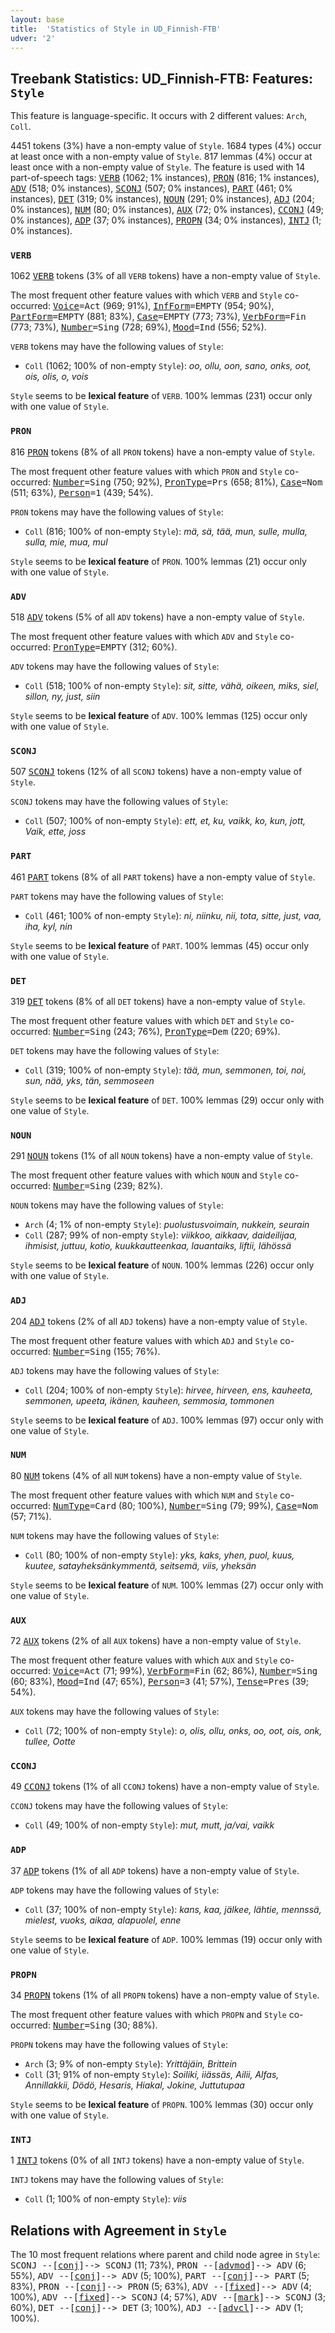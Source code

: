 ```yaml
---
layout: base
title:  'Statistics of Style in UD_Finnish-FTB'
udver: '2'
---
```


## Treebank Statistics: UD_Finnish-FTB: Features: `Style`

This feature is language-specific.
It occurs with 2 different values: `Arch`, `Coll`.

4451 tokens (3%) have a non-empty value of `Style`.
1684 types (4%) occur at least once with a non-empty value of `Style`.
817 lemmas (4%) occur at least once with a non-empty value of `Style`.
The feature is used with 14 part-of-speech tags: <tt><a href="fi_ftb-pos-VERB.html">VERB</a></tt> (1062; 1% instances), <tt><a href="fi_ftb-pos-PRON.html">PRON</a></tt> (816; 1% instances), <tt><a href="fi_ftb-pos-ADV.html">ADV</a></tt> (518; 0% instances), <tt><a href="fi_ftb-pos-SCONJ.html">SCONJ</a></tt> (507; 0% instances), <tt><a href="fi_ftb-pos-PART.html">PART</a></tt> (461; 0% instances), <tt><a href="fi_ftb-pos-DET.html">DET</a></tt> (319; 0% instances), <tt><a href="fi_ftb-pos-NOUN.html">NOUN</a></tt> (291; 0% instances), <tt><a href="fi_ftb-pos-ADJ.html">ADJ</a></tt> (204; 0% instances), <tt><a href="fi_ftb-pos-NUM.html">NUM</a></tt> (80; 0% instances), <tt><a href="fi_ftb-pos-AUX.html">AUX</a></tt> (72; 0% instances), <tt><a href="fi_ftb-pos-CCONJ.html">CCONJ</a></tt> (49; 0% instances), <tt><a href="fi_ftb-pos-ADP.html">ADP</a></tt> (37; 0% instances), <tt><a href="fi_ftb-pos-PROPN.html">PROPN</a></tt> (34; 0% instances), <tt><a href="fi_ftb-pos-INTJ.html">INTJ</a></tt> (1; 0% instances).

### `VERB`

1062 <tt><a href="fi_ftb-pos-VERB.html">VERB</a></tt> tokens (3% of all `VERB` tokens) have a non-empty value of `Style`.

The most frequent other feature values with which `VERB` and `Style` co-occurred: <tt><a href="fi_ftb-feat-Voice.html">Voice</a></tt><tt>=Act</tt> (969; 91%), <tt><a href="fi_ftb-feat-InfForm.html">InfForm</a></tt><tt>=EMPTY</tt> (954; 90%), <tt><a href="fi_ftb-feat-PartForm.html">PartForm</a></tt><tt>=EMPTY</tt> (881; 83%), <tt><a href="fi_ftb-feat-Case.html">Case</a></tt><tt>=EMPTY</tt> (773; 73%), <tt><a href="fi_ftb-feat-VerbForm.html">VerbForm</a></tt><tt>=Fin</tt> (773; 73%), <tt><a href="fi_ftb-feat-Number.html">Number</a></tt><tt>=Sing</tt> (728; 69%), <tt><a href="fi_ftb-feat-Mood.html">Mood</a></tt><tt>=Ind</tt> (556; 52%).

`VERB` tokens may have the following values of `Style`:

* `Coll` (1062; 100% of non-empty `Style`): <em>oo, ollu, oon, sano, onks, oot, ois, olis, o, vois</em>

`Style` seems to be **lexical feature** of `VERB`. 100% lemmas (231) occur only with one value of `Style`.

### `PRON`

816 <tt><a href="fi_ftb-pos-PRON.html">PRON</a></tt> tokens (8% of all `PRON` tokens) have a non-empty value of `Style`.

The most frequent other feature values with which `PRON` and `Style` co-occurred: <tt><a href="fi_ftb-feat-Number.html">Number</a></tt><tt>=Sing</tt> (750; 92%), <tt><a href="fi_ftb-feat-PronType.html">PronType</a></tt><tt>=Prs</tt> (658; 81%), <tt><a href="fi_ftb-feat-Case.html">Case</a></tt><tt>=Nom</tt> (511; 63%), <tt><a href="fi_ftb-feat-Person.html">Person</a></tt><tt>=1</tt> (439; 54%).

`PRON` tokens may have the following values of `Style`:

* `Coll` (816; 100% of non-empty `Style`): <em>mä, sä, tää, mun, sulle, mulla, sulla, mie, mua, mul</em>

`Style` seems to be **lexical feature** of `PRON`. 100% lemmas (21) occur only with one value of `Style`.

### `ADV`

518 <tt><a href="fi_ftb-pos-ADV.html">ADV</a></tt> tokens (5% of all `ADV` tokens) have a non-empty value of `Style`.

The most frequent other feature values with which `ADV` and `Style` co-occurred: <tt><a href="fi_ftb-feat-PronType.html">PronType</a></tt><tt>=EMPTY</tt> (312; 60%).

`ADV` tokens may have the following values of `Style`:

* `Coll` (518; 100% of non-empty `Style`): <em>sit, sitte, vähä, oikeen, miks, siel, sillon, ny, just, siin</em>

`Style` seems to be **lexical feature** of `ADV`. 100% lemmas (125) occur only with one value of `Style`.

### `SCONJ`

507 <tt><a href="fi_ftb-pos-SCONJ.html">SCONJ</a></tt> tokens (12% of all `SCONJ` tokens) have a non-empty value of `Style`.

`SCONJ` tokens may have the following values of `Style`:

* `Coll` (507; 100% of non-empty `Style`): <em>ett, et, ku, vaikk, ko, kun, jott, Vaik, ette, joss</em>

### `PART`

461 <tt><a href="fi_ftb-pos-PART.html">PART</a></tt> tokens (8% of all `PART` tokens) have a non-empty value of `Style`.

`PART` tokens may have the following values of `Style`:

* `Coll` (461; 100% of non-empty `Style`): <em>ni, niinku, nii, tota, sitte, just, vaa, iha, kyl, nin</em>

`Style` seems to be **lexical feature** of `PART`. 100% lemmas (45) occur only with one value of `Style`.

### `DET`

319 <tt><a href="fi_ftb-pos-DET.html">DET</a></tt> tokens (8% of all `DET` tokens) have a non-empty value of `Style`.

The most frequent other feature values with which `DET` and `Style` co-occurred: <tt><a href="fi_ftb-feat-Number.html">Number</a></tt><tt>=Sing</tt> (243; 76%), <tt><a href="fi_ftb-feat-PronType.html">PronType</a></tt><tt>=Dem</tt> (220; 69%).

`DET` tokens may have the following values of `Style`:

* `Coll` (319; 100% of non-empty `Style`): <em>tää, mun, semmonen, toi, noi, sun, nää, yks, tän, semmoseen</em>

`Style` seems to be **lexical feature** of `DET`. 100% lemmas (29) occur only with one value of `Style`.

### `NOUN`

291 <tt><a href="fi_ftb-pos-NOUN.html">NOUN</a></tt> tokens (1% of all `NOUN` tokens) have a non-empty value of `Style`.

The most frequent other feature values with which `NOUN` and `Style` co-occurred: <tt><a href="fi_ftb-feat-Number.html">Number</a></tt><tt>=Sing</tt> (239; 82%).

`NOUN` tokens may have the following values of `Style`:

* `Arch` (4; 1% of non-empty `Style`): <em>puolustusvoimain, nukkein, seurain</em>
* `Coll` (287; 99% of non-empty `Style`): <em>viikkoo, aikkaav, daideilijaa, ihmisist, juttuu, kotio, kuukkautteenkaa, lauantaiks, liftii, lähössä</em>

`Style` seems to be **lexical feature** of `NOUN`. 100% lemmas (226) occur only with one value of `Style`.

### `ADJ`

204 <tt><a href="fi_ftb-pos-ADJ.html">ADJ</a></tt> tokens (2% of all `ADJ` tokens) have a non-empty value of `Style`.

The most frequent other feature values with which `ADJ` and `Style` co-occurred: <tt><a href="fi_ftb-feat-Number.html">Number</a></tt><tt>=Sing</tt> (155; 76%).

`ADJ` tokens may have the following values of `Style`:

* `Coll` (204; 100% of non-empty `Style`): <em>hirvee, hirveen, ens, kauheeta, semmonen, upeeta, ikänen, kauheen, semmosia, tommonen</em>

`Style` seems to be **lexical feature** of `ADJ`. 100% lemmas (97) occur only with one value of `Style`.

### `NUM`

80 <tt><a href="fi_ftb-pos-NUM.html">NUM</a></tt> tokens (4% of all `NUM` tokens) have a non-empty value of `Style`.

The most frequent other feature values with which `NUM` and `Style` co-occurred: <tt><a href="fi_ftb-feat-NumType.html">NumType</a></tt><tt>=Card</tt> (80; 100%), <tt><a href="fi_ftb-feat-Number.html">Number</a></tt><tt>=Sing</tt> (79; 99%), <tt><a href="fi_ftb-feat-Case.html">Case</a></tt><tt>=Nom</tt> (57; 71%).

`NUM` tokens may have the following values of `Style`:

* `Coll` (80; 100% of non-empty `Style`): <em>yks, kaks, yhen, puol, kuus, kuutee, satayheksänkymmentä, seitsemä, viis, yheksän</em>

`Style` seems to be **lexical feature** of `NUM`. 100% lemmas (27) occur only with one value of `Style`.

### `AUX`

72 <tt><a href="fi_ftb-pos-AUX.html">AUX</a></tt> tokens (2% of all `AUX` tokens) have a non-empty value of `Style`.

The most frequent other feature values with which `AUX` and `Style` co-occurred: <tt><a href="fi_ftb-feat-Voice.html">Voice</a></tt><tt>=Act</tt> (71; 99%), <tt><a href="fi_ftb-feat-VerbForm.html">VerbForm</a></tt><tt>=Fin</tt> (62; 86%), <tt><a href="fi_ftb-feat-Number.html">Number</a></tt><tt>=Sing</tt> (60; 83%), <tt><a href="fi_ftb-feat-Mood.html">Mood</a></tt><tt>=Ind</tt> (47; 65%), <tt><a href="fi_ftb-feat-Person.html">Person</a></tt><tt>=3</tt> (41; 57%), <tt><a href="fi_ftb-feat-Tense.html">Tense</a></tt><tt>=Pres</tt> (39; 54%).

`AUX` tokens may have the following values of `Style`:

* `Coll` (72; 100% of non-empty `Style`): <em>o, olis, ollu, onks, oo, oot, ois, onk, tullee, Ootte</em>

### `CCONJ`

49 <tt><a href="fi_ftb-pos-CCONJ.html">CCONJ</a></tt> tokens (1% of all `CCONJ` tokens) have a non-empty value of `Style`.

`CCONJ` tokens may have the following values of `Style`:

* `Coll` (49; 100% of non-empty `Style`): <em>mut, mutt, ja/vai, vaikk</em>

### `ADP`

37 <tt><a href="fi_ftb-pos-ADP.html">ADP</a></tt> tokens (1% of all `ADP` tokens) have a non-empty value of `Style`.

`ADP` tokens may have the following values of `Style`:

* `Coll` (37; 100% of non-empty `Style`): <em>kans, kaa, jälkee, lähtie, mennssä, mielest, vuoks, aikaa, alapuolel, enne</em>

`Style` seems to be **lexical feature** of `ADP`. 100% lemmas (19) occur only with one value of `Style`.

### `PROPN`

34 <tt><a href="fi_ftb-pos-PROPN.html">PROPN</a></tt> tokens (1% of all `PROPN` tokens) have a non-empty value of `Style`.

The most frequent other feature values with which `PROPN` and `Style` co-occurred: <tt><a href="fi_ftb-feat-Number.html">Number</a></tt><tt>=Sing</tt> (30; 88%).

`PROPN` tokens may have the following values of `Style`:

* `Arch` (3; 9% of non-empty `Style`): <em>Yrittäjäin, Brittein</em>
* `Coll` (31; 91% of non-empty `Style`): <em>Soiliki, iiässäs, Ailii, Alfas, Annillakkii, Dödö, Hesaris, Hiakal, Jokine, Juttutupaa</em>

`Style` seems to be **lexical feature** of `PROPN`. 100% lemmas (30) occur only with one value of `Style`.

### `INTJ`

1 <tt><a href="fi_ftb-pos-INTJ.html">INTJ</a></tt> tokens (0% of all `INTJ` tokens) have a non-empty value of `Style`.

`INTJ` tokens may have the following values of `Style`:

* `Coll` (1; 100% of non-empty `Style`): <em>viis</em>

## Relations with Agreement in `Style`

The 10 most frequent relations where parent and child node agree in `Style`:
<tt>SCONJ --[<tt><a href="fi_ftb-dep-conj.html">conj</a></tt>]--> SCONJ</tt> (11; 73%),
<tt>PRON --[<tt><a href="fi_ftb-dep-advmod.html">advmod</a></tt>]--> ADV</tt> (6; 55%),
<tt>ADV --[<tt><a href="fi_ftb-dep-conj.html">conj</a></tt>]--> ADV</tt> (5; 100%),
<tt>PART --[<tt><a href="fi_ftb-dep-conj.html">conj</a></tt>]--> PART</tt> (5; 83%),
<tt>PRON --[<tt><a href="fi_ftb-dep-conj.html">conj</a></tt>]--> PRON</tt> (5; 63%),
<tt>ADV --[<tt><a href="fi_ftb-dep-fixed.html">fixed</a></tt>]--> ADV</tt> (4; 100%),
<tt>ADV --[<tt><a href="fi_ftb-dep-fixed.html">fixed</a></tt>]--> SCONJ</tt> (4; 57%),
<tt>ADV --[<tt><a href="fi_ftb-dep-mark.html">mark</a></tt>]--> SCONJ</tt> (3; 60%),
<tt>DET --[<tt><a href="fi_ftb-dep-conj.html">conj</a></tt>]--> DET</tt> (3; 100%),
<tt>ADJ --[<tt><a href="fi_ftb-dep-advcl.html">advcl</a></tt>]--> ADV</tt> (1; 100%).

